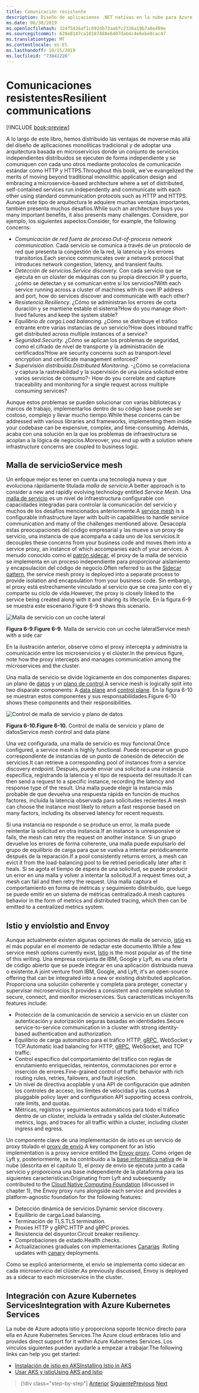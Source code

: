 ```yaml
---
title: Comunicación resistente
description: Diseño de aplicaciones .NET nativas en la nube para Azure | Comunicación resistente
ms.date: 06/30/2019
ms.openlocfilehash: 324f5426af1c892db73aa6fc2336a19b7a8e499e
ms.sourcegitcommit: 628e8147ca10187488e6407dab4c4e6ebe0cac47
ms.translationtype: MT
ms.contentlocale: es-ES
ms.lasthandoff: 10/15/2019
ms.locfileid: "73841226"
---
```

# <a name="resilient-communications"></a><span data-ttu-id="95ae1-103">Comunicaciones resistentes</span><span class="sxs-lookup"><span data-stu-id="95ae1-103">Resilient communications</span></span>

[!INCLUDE [book-preview](../../../includes/book-preview.md)]

<span data-ttu-id="95ae1-104">A lo largo de este libro, hemos distribuido las ventajas de moverse más allá del diseño de aplicaciones monolíticas tradicional y de adoptar una arquitectura basada en microservicios donde un conjunto de servicios independientes distribuidos se ejecuten de forma independiente y se comuniquen con cada uno otros mediante protocolos de comunicación estándar como HTTP y HTTPS.</span><span class="sxs-lookup"><span data-stu-id="95ae1-104">Throughout this book, we've evangelized the merits of moving beyond traditional monolithic application design and embracing a microservice-based architecture where a set of distributed, self-contained services run independently and communicate with each other using standard communication protocols such as HTTP and HTTPS.</span></span> <span data-ttu-id="95ae1-105">Aunque este tipo de arquitectura le adquiere muchas ventajas importantes, también presenta muchos desafíos.</span><span class="sxs-lookup"><span data-stu-id="95ae1-105">While such an architecture buys you many important benefits, it also presents many challenges.</span></span> <span data-ttu-id="95ae1-106">Considere, por ejemplo, los siguientes aspectos:</span><span class="sxs-lookup"><span data-stu-id="95ae1-106">Consider, for example, the following concerns:</span></span>

- <span data-ttu-id="95ae1-107">*Comunicación de red fuera de proceso.*</span><span class="sxs-lookup"><span data-stu-id="95ae1-107">*Out-of-process network communication.*</span></span> <span data-ttu-id="95ae1-108">Cada servicio se comunica a través de un protocolo de red que presenta la congestión de la red, la latencia y los errores transitorios.</span><span class="sxs-lookup"><span data-stu-id="95ae1-108">Each service communicates over a network protocol that introduces network congestion, latency, and transient faults.</span></span>
- <span data-ttu-id="95ae1-109">*Detección de servicios.*</span><span class="sxs-lookup"><span data-stu-id="95ae1-109">*Service discovery.*</span></span> <span data-ttu-id="95ae1-110">Con cada servicio que se ejecuta en un clúster de máquinas con su propia dirección IP y puerto, ¿cómo se detectan y se comunican entre sí los servicios?</span><span class="sxs-lookup"><span data-stu-id="95ae1-110">With each service running across a cluster of machines with its own IP address and port, how do services discover and communicate with each other?</span></span>
- <span data-ttu-id="95ae1-111">*Resistencia.*</span><span class="sxs-lookup"><span data-stu-id="95ae1-111">*Resiliency.*</span></span> <span data-ttu-id="95ae1-112">¿Cómo se administran los errores de corta duración y se mantiene estable el sistema?</span><span class="sxs-lookup"><span data-stu-id="95ae1-112">How do you manage short-lived failures and keep the system stable?</span></span>
- <span data-ttu-id="95ae1-113">*Equilibrio de carga.*</span><span class="sxs-lookup"><span data-stu-id="95ae1-113">*Load balancing.*</span></span> <span data-ttu-id="95ae1-114">¿Cómo se distribuye el tráfico entrante entre varias instancias de un servicio?</span><span class="sxs-lookup"><span data-stu-id="95ae1-114">How does inbound traffic get distributed across multiple instances of a service?</span></span>
- <span data-ttu-id="95ae1-115">*Seguridad.*</span><span class="sxs-lookup"><span data-stu-id="95ae1-115">*Security.*</span></span> <span data-ttu-id="95ae1-116">¿Cómo se aplican los problemas de seguridad, como el cifrado de nivel de transporte y la administración de certificados?</span><span class="sxs-lookup"><span data-stu-id="95ae1-116">How are security concerns such as transport-level encryption and certificate management enforced?</span></span>
- <span data-ttu-id="95ae1-117">*Supervisión distribuida.*</span><span class="sxs-lookup"><span data-stu-id="95ae1-117">*Distributed Monitoring.*</span></span> <span data-ttu-id="95ae1-118">-¿Cómo se correlaciona y captura la rastreabilidad y la supervisión de una única solicitud entre varios servicios de consumo?</span><span class="sxs-lookup"><span data-stu-id="95ae1-118">- How do you correlate and capture traceability and monitoring for a single request across multiple consuming services?</span></span>

<span data-ttu-id="95ae1-119">Aunque estos problemas se pueden solucionar con varias bibliotecas y marcos de trabajo, implementarlos dentro de su código base puede ser costoso, complejo y llevar mucho tiempo.</span><span class="sxs-lookup"><span data-stu-id="95ae1-119">While these concerns can be addressed with various libraries and frameworks, implementing them inside your codebase can be expensive, complex, and time-consuming.</span></span> <span data-ttu-id="95ae1-120">Además, acaba con una solución en la que los problemas de infraestructura se acoplan a la lógica de negocios.</span><span class="sxs-lookup"><span data-stu-id="95ae1-120">Moreover, you end up with a solution where infrastructure concerns are coupled to business logic.</span></span>

## <a name="service-mesh"></a><span data-ttu-id="95ae1-121">Malla de servicio</span><span class="sxs-lookup"><span data-stu-id="95ae1-121">Service mesh</span></span>

<span data-ttu-id="95ae1-122">Un enfoque mejor es tener en cuenta una tecnología nueva y que evoluciona rápidamente titulada *malla de servicio*.</span><span class="sxs-lookup"><span data-stu-id="95ae1-122">A better approach is to consider a new and rapidly evolving technology entitled *Service Mesh*.</span></span> <span data-ttu-id="95ae1-123">Una [malla de servicio](https://www.nginx.com/blog/what-is-a-service-mesh/) es un nivel de infraestructura configurable con capacidades integradas para controlar la comunicación del servicio y muchos de los desafíos mencionados anteriormente.</span><span class="sxs-lookup"><span data-stu-id="95ae1-123">A [service mesh](https://www.nginx.com/blog/what-is-a-service-mesh/) is a configurable infrastructure layer with built-in capabilities to handle service communication and many of the challenges mentioned above.</span></span> <span data-ttu-id="95ae1-124">Desacopla estas preocupaciones del código empresarial y las mueve a un proxy de servicio, una instancia de que acompaña a cada uno de los servicios.</span><span class="sxs-lookup"><span data-stu-id="95ae1-124">It decouples these concerns from your business code and moves them into a service proxy, an instance of which accompanies each of your services.</span></span> <span data-ttu-id="95ae1-125">A menudo conocido como el [patrón sidecar](https://docs.microsoft.com/azure/architecture/patterns/sidecar), el proxy de la malla de servicio se implementa en un proceso independiente para proporcionar aislamiento y encapsulación del código de negocio.</span><span class="sxs-lookup"><span data-stu-id="95ae1-125">Often referred to as the [Sidecar pattern](https://docs.microsoft.com/azure/architecture/patterns/sidecar), the service mesh proxy is deployed into a separate process to provide isolation and encapsulation from your business code.</span></span> <span data-ttu-id="95ae1-126">Sin embargo, el proxy está estrechamente vinculado al servicio que se crea junto con él y comparte su ciclo de vida.</span><span class="sxs-lookup"><span data-stu-id="95ae1-126">However, the proxy is closely linked to the service being created along with it and sharing its lifecycle.</span></span> <span data-ttu-id="95ae1-127">En la figura 6-9 se muestra este escenario.</span><span class="sxs-lookup"><span data-stu-id="95ae1-127">Figure 6-9 shows this scenario.</span></span>

![Malla de servicio con un coche lateral](./media/service-mesh-with-side-car.png)

<span data-ttu-id="95ae1-129">**Figura 6-9**.</span><span class="sxs-lookup"><span data-stu-id="95ae1-129">**Figure 6-9**.</span></span> <span data-ttu-id="95ae1-130">Malla de servicio con un coche lateral</span><span class="sxs-lookup"><span data-stu-id="95ae1-130">Service mesh with a side car</span></span>

<span data-ttu-id="95ae1-131">En la ilustración anterior, observe cómo el proxy intercepta y administra la comunicación entre los microservicios y el clúster.</span><span class="sxs-lookup"><span data-stu-id="95ae1-131">In the previous figure, note how the proxy intercepts and manages communication among the microservices and the cluster.</span></span>

<span data-ttu-id="95ae1-132">Una malla de servicio se divide lógicamente en dos componentes dispares: un plano de [datos](https://blog.envoyproxy.io/service-mesh-data-plane-vs-control-plane-2774e720f7fc) y un [plano de control](https://blog.envoyproxy.io/service-mesh-data-plane-vs-control-plane-2774e720f7fc).</span><span class="sxs-lookup"><span data-stu-id="95ae1-132">A service mesh is logically split into two disparate components: A [data plane](https://blog.envoyproxy.io/service-mesh-data-plane-vs-control-plane-2774e720f7fc) and [control plane](https://blog.envoyproxy.io/service-mesh-data-plane-vs-control-plane-2774e720f7fc).</span></span> <span data-ttu-id="95ae1-133">En la figura 6-10 se muestran estos componentes y sus responsabilidades.</span><span class="sxs-lookup"><span data-stu-id="95ae1-133">Figure 6-10 shows these components and their responsibilities.</span></span>

![Control de malla de servicio y plano de datos](./media/istio-control-and-data-plane.png)

<span data-ttu-id="95ae1-135">**Figura 6-10.**</span><span class="sxs-lookup"><span data-stu-id="95ae1-135">**Figure 6-10.**</span></span> <span data-ttu-id="95ae1-136">Control de malla de servicio y plano de datos</span><span class="sxs-lookup"><span data-stu-id="95ae1-136">Service mesh control and data plane</span></span>

<span data-ttu-id="95ae1-137">Una vez configurada, una malla de servicio es muy funcional.</span><span class="sxs-lookup"><span data-stu-id="95ae1-137">Once configured, a service mesh is highly functional.</span></span> <span data-ttu-id="95ae1-138">Puede recuperar un grupo correspondiente de instancias de un punto de conexión de detección de servicios.</span><span class="sxs-lookup"><span data-stu-id="95ae1-138">It can retrieve a corresponding pool of instances from a service discovery endpoint.</span></span> <span data-ttu-id="95ae1-139">Después, puede enviar una solicitud a una instancia específica, registrando la latencia y el tipo de respuesta del resultado.</span><span class="sxs-lookup"><span data-stu-id="95ae1-139">It can then send a request to a specific instance, recording the latency and response type of the result.</span></span> <span data-ttu-id="95ae1-140">Una malla puede elegir la instancia más probable de que devuelva una respuesta rápida en función de muchos factores, incluida la latencia observada para solicitudes recientes.</span><span class="sxs-lookup"><span data-stu-id="95ae1-140">A mesh can choose the instance most likely to return a fast response based on many factors, including its observed latency for recent requests.</span></span>

<span data-ttu-id="95ae1-141">Si una instancia no responde o se produce un error, la malla puede reintentar la solicitud en otra instancia.</span><span class="sxs-lookup"><span data-stu-id="95ae1-141">If an instance is unresponsive or fails, the mesh can retry the request on another instance.</span></span> <span data-ttu-id="95ae1-142">Si un grupo devuelve los errores de forma coherente, una malla puede expulsarlo del grupo de equilibrio de carga para que se vuelva a intentar periódicamente después de la reparación.</span><span class="sxs-lookup"><span data-stu-id="95ae1-142">If a pool consistently returns errors, a mesh can evict it from the load-balancing pool to be retried periodically later after it heals.</span></span> <span data-ttu-id="95ae1-143">Si se agota el tiempo de espera de una solicitud, se puede producir un error en una malla y volver a intentar la solicitud.</span><span class="sxs-lookup"><span data-stu-id="95ae1-143">If a request times out, a mesh can fail and then retry the request.</span></span> <span data-ttu-id="95ae1-144">Una malla captura el comportamiento en forma de métricas y seguimiento distribuido, que luego se puede emitir en un sistema de métricas centralizado.</span><span class="sxs-lookup"><span data-stu-id="95ae1-144">A mesh captures behavior in the form of metrics and distributed tracing, which then can be emitted to a centralized metrics system.</span></span>

## <a name="istio-and-envoy"></a><span data-ttu-id="95ae1-145">Istio y envío</span><span class="sxs-lookup"><span data-stu-id="95ae1-145">Istio and Envoy</span></span>

<span data-ttu-id="95ae1-146">Aunque actualmente existen algunas opciones de malla de servicio, [istio](https://istio.io/docs/concepts/what-is-istio/) es el más popular en el momento de redactar este documento.</span><span class="sxs-lookup"><span data-stu-id="95ae1-146">While a few service mesh options currently exist, [Istio](https://istio.io/docs/concepts/what-is-istio/) is the most popular as of the time of this writing.</span></span> <span data-ttu-id="95ae1-147">Una empresa conjunta de IBM, Google y Lyft, es una oferta de código abierto que se puede integrar en una aplicación distribuida nueva o existente.</span><span class="sxs-lookup"><span data-stu-id="95ae1-147">A joint venture from IBM, Google, and Lyft, it's an open-source offering that can be integrated into a new or existing distributed application.</span></span> <span data-ttu-id="95ae1-148">Proporciona una solución coherente y completa para proteger, conectar y supervisar microservicios.</span><span class="sxs-lookup"><span data-stu-id="95ae1-148">It provides a consistent and complete solution to secure, connect, and monitor microservices.</span></span> <span data-ttu-id="95ae1-149">Sus características incluyen:</span><span class="sxs-lookup"><span data-stu-id="95ae1-149">Its features include:</span></span>

- <span data-ttu-id="95ae1-150">Protección de la comunicación de servicio a servicio en un clúster con autenticación y autorización seguras basadas en identidades.</span><span class="sxs-lookup"><span data-stu-id="95ae1-150">Secure service-to-service communication in a cluster with strong identity-based authentication and authorization.</span></span>
- <span data-ttu-id="95ae1-151">Equilibrio de carga automático para el tráfico HTTP, [gRPC](https://grpc.io/), WebSocket y TCP.</span><span class="sxs-lookup"><span data-stu-id="95ae1-151">Automatic load balancing for HTTP, [gRPC](https://grpc.io/), WebSocket, and TCP traffic.</span></span>
- <span data-ttu-id="95ae1-152">Control específico del comportamiento del tráfico con reglas de enrutamiento enriquecidas, reintentos, conmutaciones por error e inserción de errores.</span><span class="sxs-lookup"><span data-stu-id="95ae1-152">Fine-grained control of traffic behavior with rich routing rules, retries, failovers, and fault injection.</span></span>
- <span data-ttu-id="95ae1-153">Un nivel de directiva acoplable y una API de configuración que admiten los controles de acceso, los límites de velocidad y las cuotas.</span><span class="sxs-lookup"><span data-stu-id="95ae1-153">A pluggable policy layer and configuration API supporting access controls, rate limits, and quotas.</span></span>
- <span data-ttu-id="95ae1-154">Métricas, registros y seguimientos automáticos para todo el tráfico dentro de un clúster, incluida la entrada y salida del clúster.</span><span class="sxs-lookup"><span data-stu-id="95ae1-154">Automatic metrics, logs, and traces for all traffic within a cluster, including cluster ingress and egress.</span></span>

<span data-ttu-id="95ae1-155">Un componente clave de una implementación de istio es un servicio de proxy titulado el [proxy de envío](https://www.envoyproxy.io/docs/envoy/latest/intro/what_is_envoy).</span><span class="sxs-lookup"><span data-stu-id="95ae1-155">A key component for an Istio implementation is a proxy service entitled the [Envoy proxy](https://www.envoyproxy.io/docs/envoy/latest/intro/what_is_envoy).</span></span> <span data-ttu-id="95ae1-156">Como origen de Lyft y, posteriormente, se ha contribuido a la [base informática nativa](https://www.cncf.io/) de la nube (descrita en el capítulo 1), el proxy de envío se ejecuta junto a cada servicio y proporciona una base independiente de la plataforma para las siguientes características:</span><span class="sxs-lookup"><span data-stu-id="95ae1-156">Originating from Lyft and subsequently contributed to the [Cloud Native Computing Foundation](https://www.cncf.io/) (discussed in chapter 1), the Envoy proxy runs alongside each service and provides a platform-agnostic foundation for the following features:</span></span>

- <span data-ttu-id="95ae1-157">Detección dinámica de servicios.</span><span class="sxs-lookup"><span data-stu-id="95ae1-157">Dynamic service discovery.</span></span>
- <span data-ttu-id="95ae1-158">Equilibrio de carga.</span><span class="sxs-lookup"><span data-stu-id="95ae1-158">Load balancing.</span></span>
- <span data-ttu-id="95ae1-159">Terminación de TLS.</span><span class="sxs-lookup"><span data-stu-id="95ae1-159">TLS termination.</span></span>
- <span data-ttu-id="95ae1-160">Proxies HTTP y gRPC.</span><span class="sxs-lookup"><span data-stu-id="95ae1-160">HTTP and gRPC proxies.</span></span>
- <span data-ttu-id="95ae1-161">Resistencia del disyuntor.</span><span class="sxs-lookup"><span data-stu-id="95ae1-161">Circuit breaker resiliency.</span></span>
- <span data-ttu-id="95ae1-162">Comprobaciones de estado.</span><span class="sxs-lookup"><span data-stu-id="95ae1-162">Health checks.</span></span>
- <span data-ttu-id="95ae1-163">Actualizaciones graduales con implementaciones [Canarias](https://martinfowler.com/bliki/CanaryRelease.html) .</span><span class="sxs-lookup"><span data-stu-id="95ae1-163">Rolling updates with [canary](https://martinfowler.com/bliki/CanaryRelease.html) deployments.</span></span>

<span data-ttu-id="95ae1-164">Como se explicó anteriormente, el envío se implementa como sidecar en cada microservicio del clúster.</span><span class="sxs-lookup"><span data-stu-id="95ae1-164">As previously discussed, Envoy is deployed as a sidecar to each microservice in the cluster.</span></span>

## <a name="integration-with-azure-kubernetes-services"></a><span data-ttu-id="95ae1-165">Integración con Azure Kubernetes Services</span><span class="sxs-lookup"><span data-stu-id="95ae1-165">Integration with Azure Kubernetes Services</span></span>

<span data-ttu-id="95ae1-166">La nube de Azure adopta istio y proporciona soporte técnico directo para ella en Azure Kubernetes Services.</span><span class="sxs-lookup"><span data-stu-id="95ae1-166">The Azure cloud embraces Istio and provides direct support for it within Azure Kubernetes Services.</span></span> <span data-ttu-id="95ae1-167">Los vínculos siguientes pueden ayudarle a empezar a trabajar:</span><span class="sxs-lookup"><span data-stu-id="95ae1-167">The following links can help you get started:</span></span>

- [<span data-ttu-id="95ae1-168">Instalación de istio en AKS</span><span class="sxs-lookup"><span data-stu-id="95ae1-168">Installing Istio in AKS</span></span>](https://docs.microsoft.com/azure/aks/istio-install)
- [<span data-ttu-id="95ae1-169">Usar AKS y istio</span><span class="sxs-lookup"><span data-stu-id="95ae1-169">Using AKS and Istio</span></span>](https://docs.microsoft.com/azure/aks/istio-scenario-routing)

>[!div class="step-by-step"]
><span data-ttu-id="95ae1-170">[Anterior](infrastructure-resiliency-azure.md)
>[Siguiente](monitoring-health.md)</span><span class="sxs-lookup"><span data-stu-id="95ae1-170">[Previous](infrastructure-resiliency-azure.md)
[Next](monitoring-health.md)</span></span>
